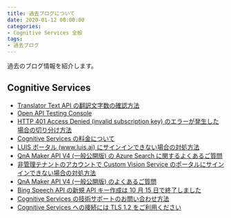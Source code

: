 ```yaml
---
title: 過去ブログについて
date: 2020-01-12 00:00:00
categories:
- Cognitive Services 全般
tags:
- 過去ブログ
---
```

過去のブログ情報を紹介します。
<!-- more -->
## Cognitive Services

- [Translator Text API の翻訳文字数の確認方法](https://social.msdn.microsoft.com/Forums/ja-JP/255a225d-24e5-4e21-ad28-7fab33088131/translator-text-api-?forum=cognitivesupportteamja)
- [Open API Testing Console](https://social.msdn.microsoft.com/Forums/ja-JP/fee57b8d-8d08-4036-9d2e-ad4f48812624/open-api-testing-console?forum=cognitivesupportteamja)
- [HTTP 401 Access Denied (invalid subscription key) のエラーが発生した場合の切り分け方法](https://social.msdn.microsoft.com/Forums/ja-JP/9555e55e-2af0-4130-948a-74ee3f6d349e/http-401-access-denied-invalid-subscription-key-?forum=cognitivesupportteamja)
- [Cognitive Services の料金について](https://social.msdn.microsoft.com/Forums/ja-JP/9586428d-1ad8-4838-bac8-b37da05d9d47/cognitive-services-?forum=cognitivesupportteamja)
- [LUIS ポータル (www.luis.ai) にサインインできない場合の対処方法](https://social.msdn.microsoft.com/Forums/ja-JP/1fc6d90a-f335-4a51-bbb4-7c168bf8358e/luis-wwwluisai-?forum=cognitivesupportteamja)
- [QnA Maker API V4 (一般公開版) の Azure Search に関するよくあるご質問](https://social.msdn.microsoft.com/Forums/ja-JP/bcf0ea4b-04f2-4b81-9963-34d85b3594ef/qna-maker-api-v4-azure-search-?forum=cognitivesupportteamja)
- [非管理テナントのアカウントで Custom Vision Service のポータルにサインインできない場合の対処方法](https://social.msdn.microsoft.com/Forums/ja-JP/d4235f66-2c6d-4ad8-87ba-ec859e5bb33f/-custom-vision-service-?forum=cognitivesupportteamja)
- [QnA Maker API V4 (一般公開版) のよくあるご質問](https://social.msdn.microsoft.com/Forums/ja-JP/d1b413b3-d0a7-4fb9-9938-01a52cb5f914/qna-maker-api-v4-?forum=cognitivesupportteamja)
- [Bing Speech API の新規 API キー作成は 10 月 15 日で終了しました](https://social.msdn.microsoft.com/Forums/ja-JP/e9917891-e99e-481f-a32a-34f853fdd22b/bing-speech-api-api-10-15-?forum=cognitivesupportteamja)
- [Cognitive Services の技術サポートのお問い合わせ方法](https://social.msdn.microsoft.com/Forums/ja-JP/5b3b97c3-532e-489c-b0cb-5546a2988427/cognitive-services-?forum=cognitivesupportteamja)
- [Cognitive Services への接続には TLS 1.2 をご利用ください](https://social.msdn.microsoft.com/Forums/ja-JP/ecab7e31-dddb-48bf-8a8f-7a9f347ae1b5/cognitive-services-tls-12-?forum=cognitivesupportteamja)